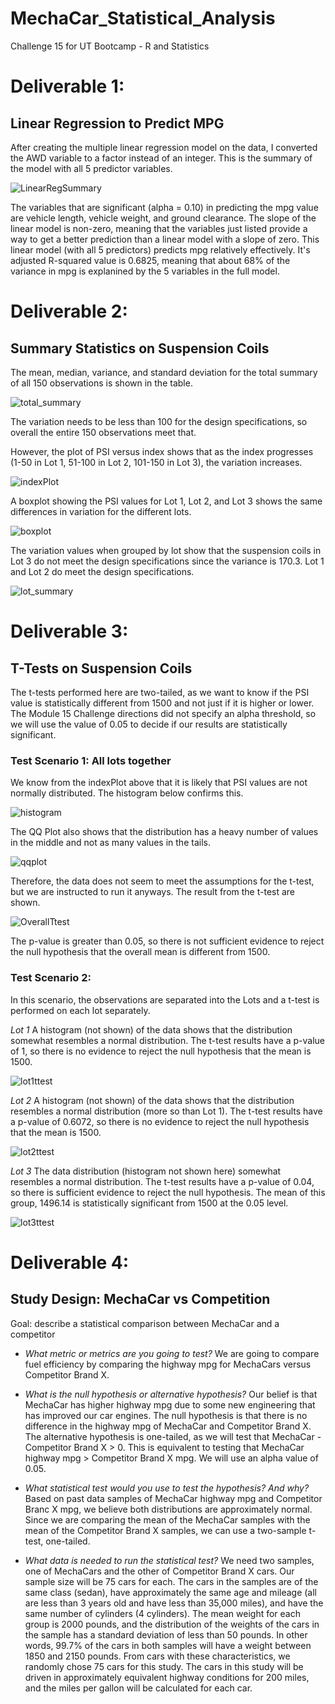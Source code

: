 # MechaCar_Statistical_Analysis
Challenge 15 for UT Bootcamp - R and Statistics



# Deliverable 1:
## Linear Regression to Predict MPG
After creating the multiple linear regression model on the data, I converted the AWD variable to a factor instead of an integer. This is the summary of the model with all 5 predictor variables.

![LinearRegSummary](https://github.com/SG314159/MechaCar_Statistical_Analysis/blob/main/images/LinearRegSummary.PNG)

The variables that are significant (alpha = 0.10) in predicting the mpg value are vehicle length, vehicle weight, and ground clearance. The slope of the linear model is non-zero, meaning that the variables just listed provide a way to get a better prediction than a linear model with a slope of zero. This linear model (with all 5 predictors) predicts mpg relatively effectively. It's adjusted R-squared value is 0.6825, meaning that about 68% of the variance in mpg is explanined by the 5 variables in the full model.



# Deliverable 2:
## Summary Statistics on Suspension Coils
The mean, median, variance, and standard deviation for the total summary of all 150 observations is shown in the table.

![total_summary](https://github.com/SG314159/MechaCar_Statistical_Analysis/blob/main/images/total_summary.PNG)

The variation needs to be less than 100 for the design specifications, so overall the entire 150 observations meet that.

However, the plot of PSI versus index shows that as the index progresses (1-50 in Lot 1, 51-100 in Lot 2, 101-150 in Lot 3), the variation increases.  

![indexPlot](https://github.com/SG314159/MechaCar_Statistical_Analysis/blob/main/images/indexPlot.png) 

A boxplot showing the PSI values for Lot 1, Lot 2, and Lot 3 shows the same differences in variation for the different lots. 

![boxplot](https://github.com/SG314159/MechaCar_Statistical_Analysis/blob/main/images/boxplots.png) 

The variation values when grouped by lot show that the suspension coils in Lot 3 do not meet the design specifications since the variance is 170.3. Lot 1 and Lot 2 do meet the design specifications.

![lot_summary](https://github.com/SG314159/MechaCar_Statistical_Analysis/blob/main/images/lot_summary.PNG) 



# Deliverable 3:
## T-Tests on Suspension Coils
The t-tests performed here are two-tailed, as we want to know if the PSI value is statistically different from 1500 and not just if it is higher or lower. The Module 15 Challenge directions did not specify an alpha threshold, so we will use the value of 0.05 to decide if our results are statistically significant.

### Test Scenario 1: All lots together
We know from the indexPlot above that it is likely that PSI values are not normally distributed. The histogram below confirms this.

![histogram](https://github.com/SG314159/MechaCar_Statistical_Analysis/blob/main/images/histogram.png)

The QQ Plot also shows that the distribution has a heavy number of values in the middle and not as many values in the tails. 

![qqplot](https://github.com/SG314159/MechaCar_Statistical_Analysis/blob/main/images/qqplot.png)

Therefore, the data does not seem to meet the assumptions for the t-test, but we are instructed to run it anyways. The result from the t-test are shown.

![OverallTtest](https://github.com/SG314159/MechaCar_Statistical_Analysis/blob/main/images/OverallTtest.PNG)

The p-value is greater than 0.05, so there is not sufficient evidence to reject the null hypothesis that the overall mean is different from 1500.


### Test Scenario 2:
In this scenario, the observations are separated into the Lots and a t-test is performed on each lot separately.

*Lot 1*
A histogram (not shown) of the data shows that the distribution somewhat resembles a normal distribution. The t-test results have a p-value of 1, so there is no evidence to reject the null hypothesis that the mean is 1500.

![lot1ttest](https://github.com/SG314159/MechaCar_Statistical_Analysis/blob/main/images/lot1ttest.png)

*Lot 2*
A histogram (not shown) of the data shows that the distribution resembles a normal distribution (more so than Lot 1). The t-test results have a p-value of 0.6072, so there is no evidence to reject the null hypothesis that the mean is 1500.

![lot2ttest](https://github.com/SG314159/MechaCar_Statistical_Analysis/blob/main/images/lot2ttest.png)

*Lot 3*
The data distribution (histogram not shown here) somewhat resembles a normal distribution. The t-test results have a p-value of 0.04, so there is sufficient evidence to reject the null hypothesis. The mean of this group, 1496.14 is statistically significant from 1500 at the 0.05 level.

![lot3ttest](https://github.com/SG314159/MechaCar_Statistical_Analysis/blob/main/images/lot3ttest.png)



# Deliverable 4:
## Study Design: MechaCar vs Competition
Goal: describe a statistical comparison between MechaCar and a competitor

- *What metric or metrics are you going to test?* 
We are going to compare fuel efficiency by comparing the highway mpg for MechaCars versus Competitor Brand X.

- *What is the null hypothesis or alternative hypothesis?* 
Our belief is that MechaCar has higher highway mpg due to some new engineering that has improved our car engines. The null hypothesis is that there is no difference in the highway mpg of MechaCar and Competitor Brand X. The alternative hypothesis is one-tailed, as we will test that MechaCar - Competitor Brand X > 0. This is equivalent to testing that MechaCar highway mpg > Competitor Brand X mpg. We will use an alpha value of 0.05.

- *What statistical test would you use to test the hypothesis? And why?* 
Based on past data samples of MechaCar highway mpg and Competitor Branc X mpg, we believe both distributions are approximately normal. Since we are comparing the mean of the MechaCar samples with the mean of the Competitor Brand X samples, we can use a two-sample t-test, one-tailed.

- *What data is needed to run the statistical test?* 
We need two samples, one of MechaCars and the other of Competitor Brand X cars. Our sample size will be 75 cars for each. The cars in the samples are of the same class (sedan), have approximately the same age and mileage (all are less than 3 years old and have less than 35,000 miles), and have the same number of cylinders (4 cylinders). The mean weight for each group is 2000 pounds, and the distribution of the weights of the cars in the sample has a standard deviation of less than 50 pounds. In other words, 99.7% of the cars in both samples will have a weight between 1850 and 2150 pounds. From cars with these characteristics, we randomly chose 75 cars for this study. The cars in this study will be driven in approximately equivalent highway conditions for 200 miles, and the miles per gallon will be calculated for each car.  

